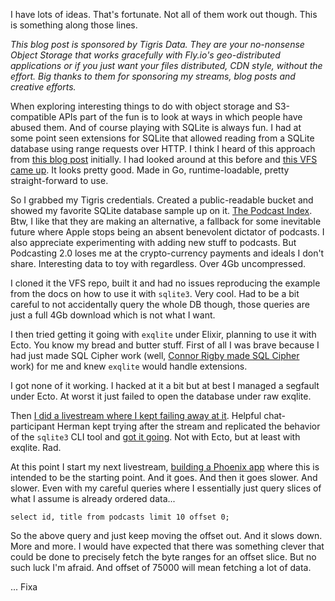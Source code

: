 I have lots of ideas. That's fortunate. Not all of them work out though. This is something along those lines.

*This blog post is sponsored by Tigris Data. They are your no-nonsense Object Storage that works gracefully with Fly.io's geo-distributed applications or if you just want your files distributed, CDN style, without the effort. Big thanks to them for sponsoring my streams, blog posts and creative efforts.*

When exploring interesting things to do with object storage and S3-compatible APIs part of the fun is to look at ways in which people have abused them. And of course playing with SQLite is always fun. I had at some point seen extensions for SQLite that allowed reading from a SQLite database using range requests over HTTP. I think I heard of this approach from [this blog post](https://phiresky.github.io/blog/2021/hosting-sqlite-databases-on-github-pages/) initially. I had looked around at this before and [this VFS came up](https://github.com/psanford/sqlite3vfshttp). It looks pretty good. Made in Go, runtime-loadable, pretty straight-forward to use.

So I grabbed my Tigris credentials. Created a public-readable bucket and showed my favorite SQLite database sample up on it. [The Podcast Index](https://github.com/Podcastindex-org/database). Btw, I like that they are making an alternative, a fallback for some inevitable future where Apple stops being an absent benevolent dictator of podcasts. I also appreciate experimenting with adding new stuff to podcasts. But Podcasting 2.0 loses me at the crypto-currency payments and ideals I don't share. Interesting data to toy with regardless. Over 4Gb uncompressed.

I cloned it the VFS repo, built it and had no issues reproducing the example from the docs on how to use it with `sqlite3`. Very cool. Had to be a bit careful to not accidentally query the whole DB though, those queries are just a full 4Gb download which is not what I want.

I then tried getting it going with `exqlite` under Elixir, planning to use it with Ecto. You know my bread and butter stuff. First of all I was brave because I had just made SQL Cipher work (well, [Connor Rigby made SQL Cipher](https://cone.codes/posts/encrypted-sqlite-with-ecto/) work) for me and knew `exqlite` would handle extensions.

I got none of it working. I hacked at it a bit but at best I managed a segfault under Ecto. At worst it just failed to open the database under raw exqlite.

Then [I did a livestream where I kept failing away at it](https://youtube.com/live/L-7K5S_DEXo). Helpful chat-participant Herman kept trying after the stream and replicated the behavior of the `sqlite3` CLI tool and [got it going](https://github.com/elixir-sqlite/exqlite/issues/283#issuecomment-2040257138). Not with Ecto, but at least with exqlite. Rad.

At this point I start my next livestream, [building a Phoenix app](https://youtube.com/live/0s28a8kBIvA) where this is intended to be the starting point. And it goes. And then it goes slower. And slower. Even with my careful queries where I essentially just query slices of what I assume is already ordered data...

```
select id, title from podcasts limit 10 offset 0;
```

So the above query and just keep moving the offset out. And it slows down. More and more. I would have expected that there was something clever that could be done to precisely fetch the byte ranges for an offset slice. But no such luck I'm afraid. And offset of 75000 will mean fetching a lot of data. 

... Fixa 